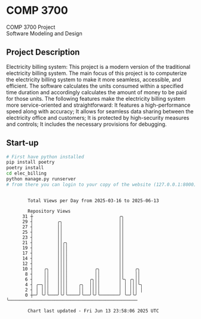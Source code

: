 # COMP 3700
COMP 3700 Project  
Software Modeling and Design
## Project Description
Electricity billing system: This project is a modern version of the traditional electricity billing system. The main focus of this project is to computerize the electricity billing system to make it more seamless, accessible, and efficient. The software calculates the units consumed within a specified time duration and accordingly calculates the amount of money to be paid for those units. The following features make the electricity billing system more service-oriented and straightforward: It features a high-performance speed along with accuracy; It allows for seamless data sharing between the electricity office and customers; It is protected by high-security measures and controls; It includes the necessary provisions for debugging.

## Start-up
```bash
# First have python installed
pip install poetry
poetry install
cd elec_billing
python manage.py runserver
# from there you can login to your copy of the website (127.0.0.1:8000), default creds are admin/admin
```

```

        Total Views per Day from 2025-03-16 to 2025-06-13

        Repository Views
      31 ┼                                ╭╮
      29 ┤         ╭╮                     ││
      27 ┤         ││                     ││
      25 ┤         ││                     ││
      23 ┤         ││                     ││
      21 ┤         ││╭╮                   ││
      19 ┤         ││││                   ││
      17 ┤         ││││                   ││
      14 ┤         ││││                   ││
      12 ┤         ││││                   ││
      10 ┤    ╭╮   ││││          ╭╮       ││    ╭╮
       8 ┤    ││   ││││          ││       ││    ││
       6 ┤    ││   ││││        ╭╮││       │╰╮ ╭╮││
       4 ┤ ╭─╮││   ││││    ╭╮  ││││       │ │ │││╰╮
       2 ┤ │ │││   ││││    ││  ││││       │ │ │││ │
       0 ┼─╯ ╰╯╰───╯╰╯╰────╯╰──╯╰╯╰───────╯ ╰─╯╰╯ ╰────────────────────────────────────────────────

        Chart last updated - Fri Jun 13 23:58:06 2025 UTC
        
```
